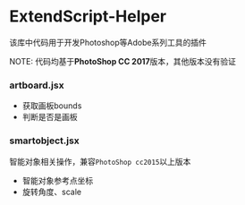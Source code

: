 # ExtendScript-Helper

该库中代码用于开发Photoshop等Adobe系列工具的插件

NOTE: 代码均基于**PhotoShop CC 2017**版本，其他版本没有验证

### artboard.jsx

- 获取画板bounds
- 判断是否是画板

### smartobject.jsx

智能对象相关操作，兼容`PhotoShop cc2015`以上版本

- 智能对象参考点坐标
- 旋转角度、scale
